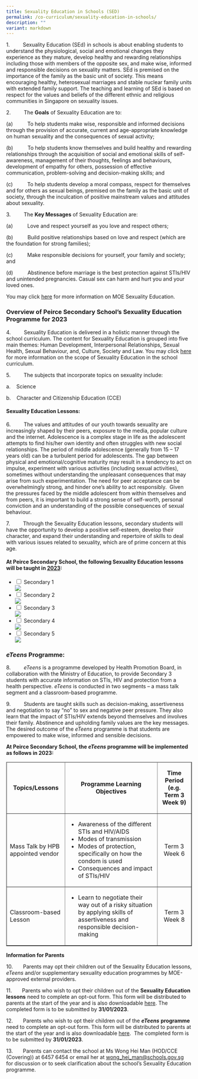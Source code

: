 ```yaml
---
title: Sexuality Education in Schools (SED)
permalink: /co-curriculum/sexuality-education-in-schools/
description: ""
variant: markdown
---
```

1.&nbsp;&nbsp;&nbsp;&nbsp;&nbsp;&nbsp;&nbsp;&nbsp; Sexuality Education (SEd) in schools is about enabling students to understand the physiological, social and emotional changes they experience as they mature, develop healthy and rewarding relationships including those with members of the opposite sex, and make wise, informed and responsible decisions on sexuality matters. SEd is premised on the importance of the family as the basic unit of society. This means encouraging healthy, heterosexual marriages and stable nuclear family units with extended family support. The teaching and learning of SEd is based on respect for the values and beliefs of the different ethnic and religious communities in Singapore on sexuality issues.

2.&nbsp;&nbsp;&nbsp;&nbsp;&nbsp;&nbsp;&nbsp;&nbsp; The **Goals** of Sexuality Education are to:

(a)&nbsp;&nbsp;&nbsp;&nbsp;&nbsp;&nbsp;&nbsp;&nbsp;&nbsp; To help students make wise, responsible and informed decisions through the provision of accurate, current and age-appropriate knowledge on human sexuality and the consequences of sexual activity;

(b)&nbsp;&nbsp;&nbsp;&nbsp;&nbsp;&nbsp;&nbsp;&nbsp;&nbsp; To help students know themselves and build healthy and rewarding relationships through the acquisition of social and emotional skills of self-awareness, management of their thoughts, feelings and behaviours, development of empathy for others, possession of effective communication, problem-solving and decision-making skills; and

(c)&nbsp;&nbsp;&nbsp;&nbsp;&nbsp;&nbsp;&nbsp;&nbsp;&nbsp; To help students develop a moral compass, respect for themselves and for others as sexual beings, premised on the family as the basic unit of society, through the inculcation of positive mainstream values and attitudes about sexuality.
       
3.&nbsp;&nbsp;&nbsp;&nbsp;&nbsp;&nbsp;&nbsp;&nbsp; The **Key Messages** of Sexuality Education are:

(a)&nbsp;&nbsp;&nbsp;&nbsp;&nbsp;&nbsp;&nbsp;&nbsp;&nbsp; Love and respect yourself as you love and respect others;

(b)&nbsp;&nbsp;&nbsp;&nbsp;&nbsp;&nbsp;&nbsp;&nbsp;&nbsp; Build positive relationships based on love and respect (which are the foundation for strong families);

(c)&nbsp;&nbsp;&nbsp;&nbsp;&nbsp;&nbsp;&nbsp;&nbsp;&nbsp; Make responsible decisions for yourself, your family and society; and

(d)&nbsp;&nbsp;&nbsp;&nbsp;&nbsp;&nbsp;&nbsp;&nbsp;&nbsp; Abstinence before marriage is the best protection against STIs/HIV and unintended pregnancies. Casual sex can harm and hurt you and your loved ones.

You may click [here](https://go.gov.sg/moe-sexuality-education) for more information on MOE Sexuality Education.

### Overview of Peirce Secondary School’s Sexuality Education Programme for 2023

4.&nbsp;&nbsp;&nbsp;&nbsp;&nbsp;&nbsp;&nbsp;&nbsp; Sexuality Education is delivered in a holistic manner through the school curriculum. The content for Sexuality Education is grouped into five main themes: Human Development, Interpersonal Relationships, Sexual Health, Sexual Behaviour, and, Culture, Society and Law. You may click [here](https://go.gov.sg/moe-sexuality-education-scope) for more information on the scope of Sexuality Education in the school curriculum.

5.&nbsp;&nbsp;&nbsp;&nbsp;&nbsp;&nbsp;&nbsp;&nbsp; The subjects that incorporate topics on sexuality include:

a.&nbsp;&nbsp;&nbsp; Science

b.&nbsp;&nbsp;&nbsp; Character and Citizenship Education (CCE)

#### Sexuality Education Lessons:

6.&nbsp;&nbsp;&nbsp;&nbsp;&nbsp;&nbsp;&nbsp;&nbsp; The values and attitudes of our youth towards sexuality are increasingly shaped by their peers, exposure to the media, popular culture and the internet. Adolescence is a complex stage in life as the adolescent attempts to find his/her own identity and often struggles with new social relationships. The period of middle adolescence (generally from 15 – 17 years old) can be a turbulent period for adolescents. The gap between physical and emotional/cognitive maturity may result in a tendency to act on impulse, experiment with various activities (including sexual activities), sometimes without understanding the unpleasant consequences that may arise from such experimentation. The need for peer acceptance can be overwhelmingly strong, and hinder one’s ability to act responsibly.&nbsp; Given the pressures faced by the middle adolescent from within themselves and from peers, it is important to build a strong sense of self-worth, personal conviction and an understanding of the possible consequences of sexual behaviour.

7.&nbsp;&nbsp;&nbsp;&nbsp;&nbsp;&nbsp;&nbsp;&nbsp; Through the Sexuality Education lessons, secondary students will have the opportunity to develop a positive self-esteem, develop their character, and expand their understanding and repertoire of skills to deal with various issues related to sexuality, which are of prime concern at this age.

#### At Peirce Secondary School, the following Sexuality Education lessons will be taught in <u>2023</u>:

<ul class="jekyllcodex_accordion">
  <li>
    <input type="checkbox" id="accordion1">
    <label for="accordion1">Secondary 1</label>
    <div>
    <img src="/images/Sec%201.png">
    </div>
	</li>
	<li>
    <input type="checkbox" id="accordion2">
    <label for="accordion2">Secondary 2</label>
    <div>
    <img src="/images/Sec%202.png">
    </div>
	</li>
	<li>
    <input type="checkbox" id="accordion3">
    <label for="accordion3">Secondary 3</label>
    <div>
    <img src="/images/Sec%203.png">
    </div>
	</li>
	<li>
    <input type="checkbox" id="accordion4">
    <label for="accordion4">Secondary 4</label>
    <div>
    <img src="/images/Sec%204.png">
    </div>
	</li>
	<li>
    <input type="checkbox" id="accordion5">
    <label for="accordion5">Secondary 5</label>
    <div>
    <img src="/images/Sec%205.png">
    </div>
	</li>
</ul>

### *eTeens* Programme:
  
8.&nbsp;&nbsp;&nbsp;&nbsp;&nbsp;&nbsp;&nbsp;&nbsp; *eTeens* is a programme developed by Health Promotion Board, in collaboration with the Ministry of Education, to provide Secondary 3 students with accurate information on STIs, HIV and protection from a health perspective. _eTeens_ is conducted in two segments – a mass talk segment and a classroom-based programme.

9.&nbsp;&nbsp;&nbsp;&nbsp;&nbsp;&nbsp;&nbsp;&nbsp; Students are taught skills such as decision-making, assertiveness and negotiation to say “no” to sex and negative peer pressure. They also learn that the impact of STIs/HIV extends beyond themselves and involves their family. Abstinence and upholding family values are the key messages. The desired outcome of the _eTeens_ programme is that students are empowered to make wise, informed and sensible decisions.

**At Peirce Secondary School, the _eTeens_ programme will be implemented as follows in 2023:**

<table border="1">
<thead>
<tr>
<td>
<p style="text-align: center;"><strong>Topics/Lessons</strong></p>
</td>
<td>
<p style="text-align: center;"><strong>Programme Learning Objectives</strong></p>
</td>
<td>
<p style="text-align: center;"><strong>Time Period</strong>
	<strong>(e.g. Term 3 Week 9)</strong></p>
</td>
</tr>
</thead>
<tbody>
<tr>
<td>
<p>Mass Talk by HPB appointed vendor</p>
</td>
<td>
<ul>
<li>Awareness of the different STIs and HIV/AIDS</li>
<li>Modes of transmission</li>
<li>Modes of protection, specifically on how the condom is used</li>
<li>Consequences and impact of STIs/HIV</li>
</ul>
</td>
<td style="text-align: center;">
<p>Term 3 Week 6</p>
</td>
</tr>
<tr>
<td>
<p>Classroom-based Lesson</p>
</td>
<td>
<ul>
<li>Learn to negotiate their way out of a risky situation by applying skills of assertiveness and responsible decision-making</li>
</ul>
</td>
<td style="text-align: center;">
<p>Term 3 Week 8</p>
</td>
</tr>
</tbody>
</table>

**Information for Parents**

10.&nbsp;&nbsp;&nbsp;&nbsp;&nbsp;&nbsp; Parents may opt their children out of the Sexuality Education lessons, _eTeens_ and/or supplementary sexuality education programmes by MOE-approved external providers.

11.&nbsp;&nbsp;&nbsp;&nbsp;&nbsp;&nbsp; Parents who wish to opt their children out of the **Sexuality Education lessons** need to complete an opt-out form. This form will be distributed to parents at the start of the year and is also downloadable [here](/files/Annex%20A_SEd%20Parent%20Opt%20Out%20Form_2023.pdf). The completed form is to be submitted by **31/01/2023**.

12.&nbsp;&nbsp;&nbsp;&nbsp;&nbsp;&nbsp; Parents who wish to opt their children out of the **_eTeens_** **programme** need to complete an opt-out form. This form will be distributed to parents at the start of the year and is also downloadable [here](/files/Annex%20B_eTeens%20Parent%20Opt%20Out%20Form_2023.pdf). &nbsp;The completed form is to be submitted by **31/01/2023**.

13.&nbsp;&nbsp;&nbsp;&nbsp;&nbsp;&nbsp; Parents can contact the school at Ms Wong Hei Man (HOD/CCE (Covering)) at 6457 6454 or email her at wong_hei_man@schools.gov.sg for discussion or to seek clarification about the school’s Sexuality Education programme.
